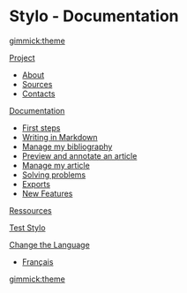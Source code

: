 <!--
  -- Name of your wiki
  -- Do NOT remove the leading `#` character.
  -->

# Stylo - Documentation

<!--
  -- Default theme
  -- (Read: http://dynalon.github.io/mdwiki/#!customizing.md#Theme_chooser)
  -->

[gimmick:theme](spacelab)


<!--
  -- Navigation
  -- (Read: http://dynalon.github.io/mdwiki/#!quickstart.md#Adding_a_navigation)
  -->

[Project]()

  * [About](pages/about.md)
  * [Sources](pages/sources.md)
  * [Contacts](pages/contacts.md)

[Documentation]()

  * [First steps](pages/firststeps.md)
  * [Writing in Markdown](pages/markdownsyntax.md)
  * [Manage my bibliography](pages/managingref.md)
  * [Preview and annotate an article](pages/preview.md)
  * [Manage my article](pages/myarticles.md)
  * [Solving problems](pages/problems.md)
  * [Exports](pages/exports.md)
  * [New Features](pages/newfeatures.md)

[Ressources](pages/publications.md)

[Test Stylo](http://stylo.ecrituresnumeriques.ca)

<!-- [_EN_](../en_EN/) -->

<!-- A more complex navigation example: ----------------------------------------

[Menu Item 1]()

  * # SubMenu Heading 1
  * [SubMenu Item 1](pages/subitem1.md)
  * [SubMenu Item 2](pages/subitem2.md)
  - - - -
  * # SubMenu Heading 2
  * [SubMenu Item 3](pages/subitem3.md)
  - - - -
  * # SubMenu Heading 3
  * [SubMenu Item 3](pages/subitem3.md)

[Menu Item 2](pages/item2.md)

[Menu Item 3](pages/item3.md)

---------------------------------------------------------------------------- -->

<!--
  -- Change the Language
  -- Could be useful when there's more than one language wiki.
  -->


[Change the Language]()

  * [Français](/fr_FR/)


<!--
  -- Let the user choose a theme
  -- (Read: http://dynalon.github.io/mdwiki/#!quickstart.md#Adding_a_navigation)
  -->


[gimmick:theme](readable)
